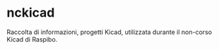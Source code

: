 # nckicad
Raccolta di informazioni, progetti Kicad, utilizzata durante il non-corso Kicad di Raspibo.
